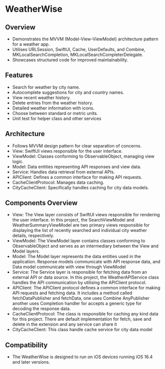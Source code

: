 # WeatherWise

## Overview
- Demonstrates the MVVM (Model-View-ViewModel) architecture pattern for a weather app.
- Utilises URLSession, SwiftUI, Cache, UserDefaults, and Combine, MKLocalSearchCompletion, MKLocalSearchCompleterDelegate.
- Showcases structured code for improved maintainability.

## Features
- Search for weather by city name.
- Autocomplete suggestions for city and country names.
- View recent weather history.
- Delete entries from the weather history.
- Detailed weather information with icons.
- Choose between standard or metric units.
- Unit test for helper class and other services

## Architecture
- Follows MVVM design pattern for clear separation of concerns.
- View: SwiftUI views responsible for the user interface.
- ViewModel: Classes conforming to ObservableObject, managing view logic.
- Model: Data entities representing API responses and view data.
- Service: Handles data retrieval from external APIs.
- APIClient: Defines a common interface for making API requests.
- CacheClientProtocol: Manages data caching.
- CityCacheClient: Specifically handles caching for city data models.

## Components Overview
- View: The View layer consists of SwiftUI views responsible for rendering the user interface. In this project, the SearchViewModel and WeatherSummaryViewModel are two primary views responsible for displaying the list of recently searched and individual city weather details, respectively.
- ViewModel: The ViewModel layer contains classes conforming to ObservableObject and serves as an intermediary between the View and Model layers.
- Model: The Model layer represents the data entities used in the application. Response models communicate with API response data, and Data model communicate with view through ViewModel
- Service: The Service layer is responsible for fetching data from an external API or data source. In this project, the WeatherAPIService class handles the API communication by utilising the APIClient protocol. 
- APIClient: The APIClient protocol defines a common interface for making API requests and fetching data. It includes a method called fetchDataPublisher and fetchData, one uses Combine AnyPublisher another uses Completion handler for accepts a generic type for decoding the response data.
- CacheClientProtocol: The class is responsible for caching any kind data for this project. There are default implementation for fetch, save and delete in the extension and any service can share it
- CityCacheClient: This class handle cache service for city data model

## Compatibility
- The WeatherWise is designed to run on iOS devices running iOS 16.4 and later versions.

